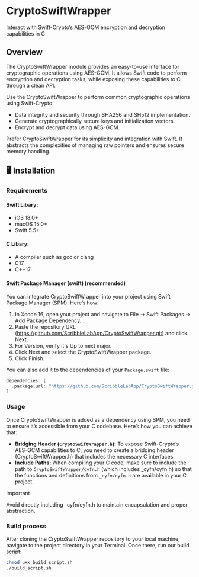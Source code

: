 
# CryptoSwiftWrapper

Interact with Swift-Crypto’s AES-GCM encryption and decryption capabilities in C

## Overview

The CryptoSwiftWrapper module provides an easy-to-use interface for cryptographic operations using AES-GCM. It allows Swift code to perform encryption and decryption tasks, while exposing these capabilities to C through a clean API.

Use the CryptoSwiftWrapper to perform common cryptographic operations using Swift-Crypto:

- Data integrity and security through SHA256 and SH512 implementation.
- Generate cryptographically secure keys and initialization vectors.
- Encrypt and decrypt data using AES-GCM.

Prefer CryptoSwiftWrapper for its simplicity and integration with Swift. It abstracts the complexities of managing raw pointers and ensures secure memory handling.

## 🖥️ Installation

### Requirements

#### Swift Libary:

- iOS 18.0+
- macOS 15.0+
- Swift 5.5+

#### C Libary:

- A compiler such as gcc or clang
- C17
- C++17

#### Swift Package Manager (swift) (recommended)

You can integrate CryptoSwiftWrapper into your project using Swift Package Manager (SPM). Here’s how:

1. In Xcode 16, open your project and navigate to File → Swift Packages → Add Package Dependency...
2. Paste the repository URL (https://github.com/ScribbleLabApp/CryptoSwiftWrapper.git) and click Next.
3. For Version, verify it's Up to next major.
4. Click Next and select the CryptoSwiftWrapper package.
5. Click Finish.

You can also add it to the dependencies of your `Package.swift` file:

```swift
dependencies: [
  .package(url: "https://github.com/ScribbleLabApp/CryptoSwiftWrapper.git", .upToNextMajor(from: "0.1.0"))
]
```

### Usage

Once CryptoSwiftWrapper is added as a dependency using SPM, you need to ensure it’s accessible from your C codebase. Here’s how you can achieve that:

- **Bridging Header (`CryptoSwiftWrapper.h`):** To expose Swift-Crypto’s AES-GCM capabilities to C, you need to create a bridging header (CryptoSwiftWrapper.h) that includes the necessary C interfaces.
- **Include Paths:** When compiling your C code, make sure to include the path to `CryptoSwiftWrapper/cyfn.h` (which includes _cyfn/cyfn.h) so that the functions and definitions from `_cyfn/cyfn.h` are available in your C project.

> [!IMPORTANT]
Avoid directly including _cyfn/cyfn.h to maintain encapsulation and proper abstraction.

### Build process

After cloning the CryptoSwiftWrapper repository to your local machine, navigate to the project directory in your Terminal. Once there, run our build script:

```sh
chmod u+x build_script.sh
./build_script.sh
```
